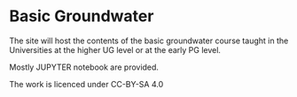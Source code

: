 # Basic Groundwater 

The site will host the contents of the basic groundwater course taught in the Universities at the higher UG level or at the early PG level.

Mostly JUPYTER notebook are provided. 

The work is licenced under CC-BY-SA 4.0
